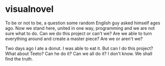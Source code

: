 # visualnovel


To be or not to be, a question some random English guy asked himself ages ago. Now we stand here, united in one way, programming and we are not sure what to do. Can we do this project or can't we? Are we able to turn everything around and create a master piece? Are we or aren't we?

Two days ago I ate a donut. I was able to eat it.  But can I do this project? What about Teeto? Can he do it? Can we all do it?
I don't know. We shall find the truth.
